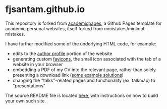# fjsantam.github.io

This repository is forked from [academicpages](https://github.com/academicpages/academicpages.github.io), a Github Pages template for academic personal websites, itself forked from mmistakes/minimal-mistakes. 

I have further modified some of the underlying HTML code, for example: 
* edits to the [author profile](_includes/author-profile.html) portion of the website 
* generating custom [favicons](images/favicon), the small icon associated with the tab of a website in your browser
* embedding a PDF of my CV into the relevant page, rather than solely presenting a download link ([some example solutions](https://stackoverflow.com/questions/291813/recommended-way-to-embed-pdf-in-html))
* changing the "talks"-related pages and functionality (ex. talkmap) to "presentations"

The source README file is located [here](README_source.md), with instructions on how to build your own such site.
